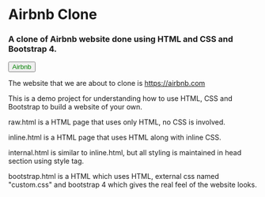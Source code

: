# Airbnb Clone #

### A clone of Airbnb website done using HTML and CSS and Bootstrap 4. ###

<button style="color: green;" name="button" onclick="http://www.airbnb.com">Airbnb</button>


The website that we are about to clone is https://airbnb.com

This is a demo project for understanding how to use HTML, CSS and Bootstrap to build a website of your own.

raw.html is a HTML page that uses only HTML, no CSS is involved.

inline.html is a HTML page that uses HTML along with inline CSS.

internal.html is similar to inline.html, but all styling is maintained in head section using style tag.

bootstrap.html is a HTML which uses HTML, external css named "custom.css" and bootstrap 4 which gives the real feel of the website looks.
